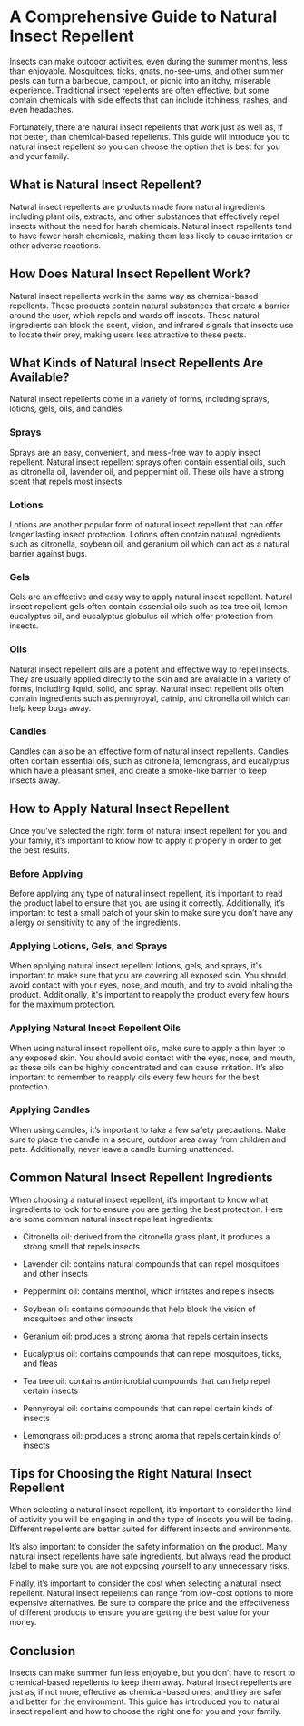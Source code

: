 
# A Comprehensive Guide to Natural Insect Repellent 

Insects can make outdoor activities, even during the summer months, less than enjoyable. Mosquitoes, ticks, gnats, no-see-ums, and other summer pests can turn a barbecue, campout, or picnic into an itchy, miserable experience. Traditional insect repellents are often effective, but some contain chemicals with side effects that can include itchiness, rashes, and even headaches. 

Fortunately, there are natural insect repellents that work just as well as, if not better, than chemical-based repellents. This guide will introduce you to natural insect repellent so you can choose the option that is best for you and your family.

## What is Natural Insect Repellent?

Natural insect repellents are products made from natural ingredients including plant oils, extracts, and other substances that effectively repel insects without the need for harsh chemicals. Natural insect repellents tend to have fewer harsh chemicals, making them less likely to cause irritation or other adverse reactions.

## How Does Natural Insect Repellent Work?

Natural insect repellents work in the same way as chemical-based repellents. These products contain natural substances that create a barrier around the user, which repels and wards off insects. These natural ingredients can block the scent, vision, and infrared signals that insects use to locate their prey, making users less attractive to these pests.

## What Kinds of Natural Insect Repellents Are Available?

Natural insect repellents come in a variety of forms, including sprays, lotions, gels, oils, and candles. 

### Sprays

Sprays are an easy, convenient, and mess-free way to apply insect repellent. Natural insect repellent sprays often contain essential oils, such as citronella oil, lavender oil, and peppermint oil. These oils have a strong scent that repels most insects.

### Lotions

Lotions are another popular form of natural insect repellent that can offer longer lasting insect protection. Lotions often contain natural ingredients such as citronella, soybean oil, and geranium oil which can act as a natural barrier against bugs.

### Gels

Gels are an effective and easy way to apply natural insect repellent. Natural insect repellent gels often contain essential oils such as tea tree oil, lemon eucalyptus oil, and eucalyptus globulus oil which offer protection from insects.

### Oils

Natural insect repellent oils are a potent and effective way to repel insects. They are usually applied directly to the skin and are available in a variety of forms, including liquid, solid, and spray. Natural insect repellent oils often contain ingredients such as pennyroyal, catnip, and citronella oil which can help keep bugs away.

### Candles

Candles can also be an effective form of natural insect repellents. Candles often contain essential oils, such as citronella, lemongrass, and eucalyptus which have a pleasant smell, and create a smoke-like barrier to keep insects away.

## How to Apply Natural Insect Repellent

Once you’ve selected the right form of natural insect repellent for you and your family, it’s important to know how to apply it properly in order to get the best results. 

### Before Applying

Before applying any type of natural insect repellent, it’s important to read the product label to ensure that you are using it correctly. Additionally, it’s important to test a small patch of your skin to make sure you don’t have any allergy or sensitivity to any of the ingredients.

### Applying Lotions, Gels, and Sprays

When applying natural insect repellent lotions, gels, and sprays, it's important to make sure that you are covering all exposed skin. You should avoid contact with your eyes, nose, and mouth, and try to avoid inhaling the product. Additionally, it's important to reapply the product every few hours for the maximum protection.

### Applying Natural Insect Repellent Oils

When using natural insect repellent oils, make sure to apply a thin layer to any exposed skin. You should avoid contact with the eyes, nose, and mouth, as these oils can be highly concentrated and can cause irritation. It’s also important to remember to reapply oils every few hours for the best protection.

### Applying Candles

When using candles, it’s important to take a few safety precautions. Make sure to place the candle in a secure, outdoor area away from children and pets. Additionally, never leave a candle burning unattended.

## Common Natural Insect Repellent Ingredients

When choosing a natural insect repellent, it’s important to know what ingredients to look for to ensure you are getting the best protection. Here are some common natural insect repellent ingredients:

- Citronella oil: derived from the citronella grass plant, it produces a strong smell that repels insects 

- Lavender oil: contains natural compounds that can repel mosquitoes and other insects 

- Peppermint oil: contains menthol, which irritates and repels insects 

- Soybean oil: contains compounds that help block the vision of mosquitoes and other insects 

- Geranium oil: produces a strong aroma that repels certain insects 

- Eucalyptus oil: contains compounds that can repel mosquitoes, ticks, and fleas 

- Tea tree oil: contains antimicrobial compounds that can help repel certain insects 

- Pennyroyal oil: contains compounds that can repel certain kinds of insects 

- Lemongrass oil: produces a strong aroma that repels certain kinds of insects 

## Tips for Choosing the Right Natural Insect Repellent 

When selecting a natural insect repellent, it’s important to consider the kind of activity you will be engaging in and the type of insects you will be facing. Different repellents are better suited for different insects and environments.

It’s also important to consider the safety information on the product. Many natural insect repellents have safe ingredients, but always read the product label to make sure you are not exposing yourself to any unnecessary risks.

Finally, it’s important to consider the cost when selecting a natural insect repellent. Natural insect repellents can range from low-cost options to more expensive alternatives. Be sure to compare the price and the effectiveness of different products to ensure you are getting the best value for your money.

## Conclusion

Insects can make summer fun less enjoyable, but you don’t have to resort to chemical-based repellents to keep them away. Natural insect repellents are just as, if not more, effective as chemical-based ones, and they are safer and better for the environment. This guide has introduced you to natural insect repellent and how to choose the right one for you and your family.